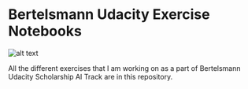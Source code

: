 # Bertelsmann Udacity Exercise Notebooks

![alt text](https://res.cloudinary.com/practicaldev/image/fetch/s--maN08VsH--/c_limit%2Cf_auto%2Cfl_progressive%2Cq_auto%2Cw_880/https://thepracticaldev.s3.amazonaws.com/i/tre4a3rwsia8rw5j36ce.jpg)

All the different exercises that I am working on as a part of Bertelsmann Udacity Scholarship AI Track are in this repository.
